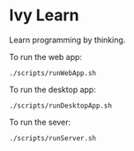 # Ivy Learn

Learn programming by thinking.

To run the web app:
```
./scripts/runWebApp.sh
```

To run the desktop app:
```
./scripts/runDesktopApp.sh
```

To run the sever:

```
./scripts/runServer.sh
```